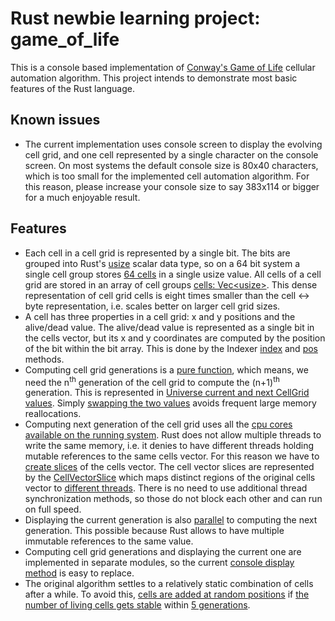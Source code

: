 # Rust newbie learning project: game_of_life
This is a console based implementation of [Conway's Game of Life](https://en.wikipedia.org/wiki/Conway%27s_Game_of_Life) cellular automation algorithm. This project intends to demonstrate most basic features of the Rust language.

## Known issues
- The current implementation uses console screen to display the evolving cell grid, and one cell represented by a single character on the console screen. On most systems the default console size is 80x40 characters, which is too small for the implemented cell automation algorithm. For this reason, please increase your console size to say 383x114 or bigger for a much enjoyable result.
## Features
- Each cell in a cell grid is represented by a single bit. The bits are grouped into Rust's [usize](https://github.com/kazinad/game_of_life/blob/master/src/cellgrid/mod.rs#L12) scalar data type, so on a 64 bit system a single cell group stores [64 cells](https://github.com/kazinad/game_of_life/blob/master/src/cellgrid/indexer.rs#L5) in a single usize value. All cells of a cell grid are stored in an array of cell groups [cells: Vec\<usize>](https://github.com/kazinad/game_of_life/blob/master/src/cellgrid/cellgrid.rs#L7). This dense representation of cell grid cells is eight times smaller than the cell <-> byte representation, i.e. scales better on larger cell grid sizes.
- A cell has three properties in a cell grid: x and y positions and the alive/dead value. The alive/dead value is represented as a single bit in the cells vector, but its x and y coordinates are computed by the position of the bit within the bit array. This is done by the Indexer [index](https://github.com/kazinad/game_of_life/blob/master/src/cellgrid/indexer.rs#L55) and [pos](https://github.com/kazinad/game_of_life/blob/master/src/cellgrid/indexer.rs#L70) methods.
- Computing cell grid generations is a [pure function](https://en.wikipedia.org/wiki/Conway%27s_Game_of_Life#Rules), which means, we need the n<sup>th</sup> generation of the cell grid to compute the (n+1)<sup>th</sup> generation. This is represented in [Universe current and next CellGrid values](https://github.com/kazinad/game_of_life/blob/master/src/universe.rs#L8-L9). Simply [swapping the two values](https://github.com/kazinad/game_of_life/blob/master/src/universe.rs#L42) avoids frequent large memory reallocations.
- Computing next generation of the cell grid uses all the [cpu cores available on the running system](https://github.com/kazinad/game_of_life/blob/master/src/universe.rs#L30). Rust does not allow multiple threads to write the same memory, i.e. it denies to have different threads holding mutable references to the same cells vector. For this reason we have to [create slices](https://github.com/kazinad/game_of_life/blob/master/src/cellgrid/cellgrid_slice.rs#L4) of the cells vector. The cell vector slices are represented by the [CellVectorSlice](https://github.com/kazinad/game_of_life/blob/master/src/cellgrid/cellgrid_slice.rs#L35) which maps distinct regions of the original cells vector to [different threads](https://github.com/kazinad/game_of_life/blob/master/src/universe.rs#L36-L39). There is no need to use additional thread synchronization methods, so those do not block each other and can run on full speed.
- Displaying the current generation is also [parallel](https://github.com/kazinad/game_of_life/blob/master/src/universe.rs#L34-L39) to computing the next generation. This possible because Rust allows to have multiple immutable references to the same value.
- Computing cell grid generations and displaying the current one are implemented in separate modules, so the current [console display method](https://github.com/kazinad/game_of_life/blob/master/src/screen.rs#L8) is easy to replace.
- The original algorithm settles to a relatively static combination of cells after a while. To avoid this, [cells are added at random positions](https://github.com/kazinad/game_of_life/blob/master/src/universe.rs#L47) if [the number of living cells gets stable](https://github.com/kazinad/game_of_life/blob/master/src/universe.rs#L53-L64) within [5 generations](https://github.com/kazinad/game_of_life/blob/master/src/universe.rs#L6).
